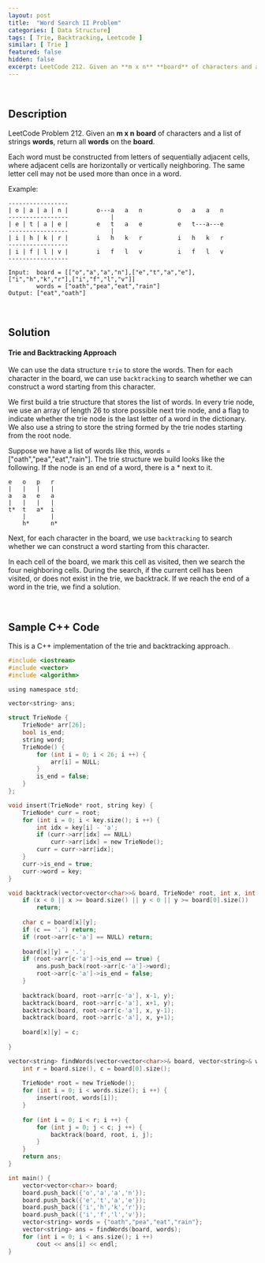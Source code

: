 ```yaml
---
layout: post
title:  "Word Search II Problem"
categories: [ Data Structure]
tags: [ Trie, Backtracking, Leetcode ]
similar: [ Trie ]
featured: false
hidden: false
excerpt: LeetCode 212. Given an **m x n** **board** of characters and a list of strings **words**, return all **words** on the **board**.
---
```


<br />

## Description

LeetCode Problem 212. Given an **m x n** **board** of characters and a list of strings **words**, return all **words** on the **board**.

Each word must be constructed from letters of sequentially adjacent cells, where adjacent cells are horizontally or vertically neighboring. The same letter cell may not be used more than once in a word.



Example: 
```
-----------------
| o | a | a | n |        o---a   a   n          o   a   a   n  
-----------------            |
| e | t | a | e |        e   t   a   e          e   t---a---e 
-----------------            |
| i | h | k | r |        i   h   k   r          i   h   k   r 
-----------------
| i | f | l | v |        i   f   l   v          i   f   l   v 
-----------------
```
```
Input:  board = [["o","a","a","n"],["e","t","a","e"],["i","h","k","r"],["i","f","l","v"]]
        words = ["oath","pea","eat","rain"]
Output: ["eat","oath"]
```

<br />

## Solution


#### Trie and Backtracking Approach

We can use the data structure `trie` to store the words. Then for each character in the board, we can use `backtracking` to search whether we can construct a word starting from this character.

We first build a trie structure that stores the list of words. In every trie node, we use an array of length 26 to store possible next trie node, and a flag to indicate whether the trie node is the last letter of a word in the dictionary. We also use a string to store the string formed by the trie nodes starting from the root node.

Suppose we have a list of words like this, words = ["oath","pea","eat","rain"]. The trie structure we build looks like the following. If the node is an end of a word, there is a * next to it.
```
e   o   p   r
|   |   |   |
a   a   e   a
|   |   |   |
t*  t   a*  i
    |       |
    h*      n*
```  

Next, for each character in the board, we use `backtracking` to search whether we can construct a word starting from this character. 

In each cell of the board, we mark this cell as visited, then we search the four neighboring cells. During the search, if the current cell has been visited, or does not exist in the trie, we backtrack. If we reach the end of a word in the trie, we find a solution.


<br />

## Sample C++ Code

This is a C++ implementation of the trie and backtracking approach.

```c
#include <iostream>
#include <vector>
#include <algorithm>

using namespace std;

vector<string> ans;

struct TrieNode {
    TrieNode* arr[26];
    bool is_end;
    string word;
    TrieNode() {
        for (int i = 0; i < 26; i ++) {
            arr[i] = NULL;
        }
        is_end = false;
    }
};

void insert(TrieNode* root, string key) {
    TrieNode* curr = root;
    for (int i = 0; i < key.size(); i ++) {
        int idx = key[i] - 'a';
        if (curr->arr[idx] == NULL)
            curr->arr[idx] = new TrieNode();
        curr = curr->arr[idx];
    }
    curr->is_end = true;
    curr->word = key;
}

void backtrack(vector<vector<char>>& board, TrieNode* root, int x, int y) {
    if (x < 0 || x >= board.size() || y < 0 || y >= board[0].size())
        return;
    
    char c = board[x][y];
    if (c == '.') return;
    if (root->arr[c-'a'] == NULL) return;
    
    board[x][y] = '.';
    if (root->arr[c-'a']->is_end == true) {
        ans.push_back(root->arr[c-'a']->word); 
        root->arr[c-'a']->is_end = false;
    }
    
    backtrack(board, root->arr[c-'a'], x-1, y);
    backtrack(board, root->arr[c-'a'], x+1, y);
    backtrack(board, root->arr[c-'a'], x, y-1);
    backtrack(board, root->arr[c-'a'], x, y+1);
    
    board[x][y] = c;
    
}

vector<string> findWords(vector<vector<char>>& board, vector<string>& words) {
    int r = board.size(), c = board[0].size();
    
    TrieNode* root = new TrieNode();
    for (int i = 0; i < words.size(); i ++) {
        insert(root, words[i]);
    }
    
    for (int i = 0; i < r; i ++) {
        for (int j = 0; j < c; j ++) {
            backtrack(board, root, i, j);
        }
    }
    return ans;
}

int main() {
    vector<vector<char>> board;
    board.push_back({'o','a','a','n'});
    board.push_back({'e','t','a','e'});
    board.push_back({'i','h','k','r'});
    board.push_back({'i','f','l','v'});
    vector<string> words = {"oath","pea","eat","rain"};
    vector<string> ans = findWords(board, words);
    for (int i = 0; i < ans.size(); i ++)
        cout << ans[i] << endl;
}
```
